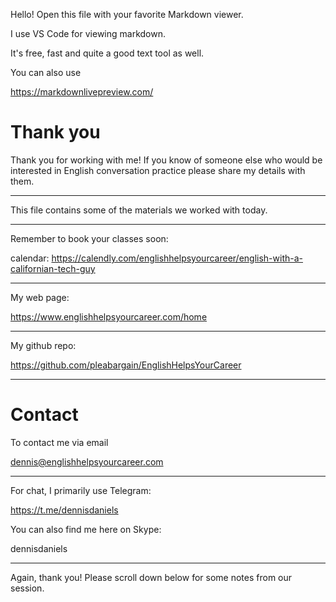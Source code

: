 Hello! Open this file with your favorite Markdown viewer.

I use VS Code for viewing markdown.

It's free, fast and quite a good text tool as well.
 
You can also use

https://markdownlivepreview.com/


# Thank you

Thank you for working with me! If you know of someone else who would be interested in English conversation practice please share my details with them.

---

This file contains some of the materials we worked with today.

---

Remember to book your classes soon:

calendar: https://calendly.com/englishhelpsyourcareer/english-with-a-californian-tech-guy

---


My web page:

https://www.englishhelpsyourcareer.com/home

  
---


My github repo:

https://github.com/pleabargain/EnglishHelpsYourCareer

  

---

# Contact

To contact me via email

dennis@englishhelpsyourcareer.com

  

---

For chat, I primarily use Telegram:

https://t.me/dennisdaniels

  

You can also find me here on Skype:

dennisdaniels

---

Again, thank you! Please scroll down below for some notes from our session.